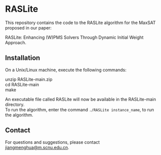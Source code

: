# RASLite

This repository contains the code to the RASLite algorithm for the MaxSAT proposed in our paper: 

RASLite: Enhancing (W)PMS Solvers Through Dynamic Initial Weight Approach.

## Installation

On a Unix/Linux machine, execute the following commands:  

unzip RASLite-main.zip  
cd RASLite-main  
make  

An executable file called RASLite will now be available in the RASLite-main directory.  
To run the algorithm, enter the command `./RASLite instance_name`, to run the algorithm.

## Contact

For questions and suggestions, please contact jiangmenghua@m.scnu.edu.cn.
